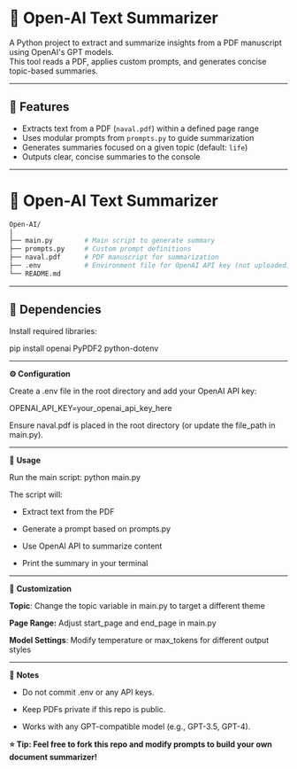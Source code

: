 # 🧠 Open-AI Text Summarizer

A Python project to extract and summarize insights from a PDF manuscript using OpenAI's GPT models.  
This tool reads a PDF, applies custom prompts, and generates concise topic-based summaries.

---

## 🚀 Features

- Extracts text from a PDF (`naval.pdf`) within a defined page range  
- Uses modular prompts from `prompts.py` to guide summarization  
- Generates summaries focused on a given topic (default: `life`)  
- Outputs clear, concise summaries to the console  

---

# 🧠 Open-AI Text Summarizer
 ```bash
Open-AI/
│
├── main.py        # Main script to generate summary
├── prompts.py     # Custom prompt definitions
├── naval.pdf      # PDF manuscript for summarization
├── .env           # Environment file for OpenAI API key (not uploaded)
└── README.md
```
---

## 📁 Dependencies

Install required libraries:

pip install openai PyPDF2 python-dotenv

---

**⚙️ Configuration**

Create a .env file in the root directory and add your OpenAI API key:

OPENAI_API_KEY=your_openai_api_key_here

Ensure naval.pdf is placed in the root directory (or update the file_path in main.py).

---

🧩 **Usage**

Run the main script: python main.py

The script will:

- Extract text from the PDF

- Generate a prompt based on prompts.py

- Use OpenAI API to summarize content

- Print the summary in your terminal

---

🎨 **Customization**

**Topic**: Change the topic variable in main.py to target a different theme

**Page Range:** Adjust start_page and end_page in main.py

**Model Settings**: Modify temperature or max_tokens for different output styles

---

🎨 **Notes**

- Do not commit .env or any API keys.

- Keep PDFs private if this repo is public.

- Works with any GPT-compatible model (e.g., GPT-3.5, GPT-4).
  

**⭐ Tip: Feel free to fork this repo and modify prompts to build your own document summarizer!**
